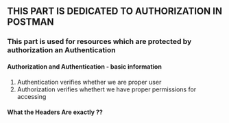 ## THIS PART IS DEDICATED TO AUTHORIZATION IN POSTMAN

### This part is used for resources which are protected by authorization an Authentication

#### Authorization and Authentication - basic information
1. Authentication verifies whether we are proper user
2. Authorization verifies whethert we have proper permissions for accessing

#### What the Headers Are exactly ??
